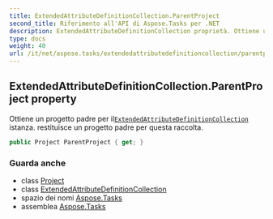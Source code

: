```yaml
---
title: ExtendedAttributeDefinitionCollection.ParentProject
second_title: Riferimento all'API di Aspose.Tasks per .NET
description: ExtendedAttributeDefinitionCollection proprietà. Ottiene un progetto padre per ilExtendedAttributeDefinitionCollection istanza. restituisce un progetto padre per questa raccolta.
type: docs
weight: 40
url: /it/net/aspose.tasks/extendedattributedefinitioncollection/parentproject/
---
```

## ExtendedAttributeDefinitionCollection.ParentProject property

Ottiene un progetto padre per il[`ExtendedAttributeDefinitionCollection`](../) istanza. restituisce un progetto padre per questa raccolta.

```csharp
public Project ParentProject { get; }
```

### Guarda anche

* class [Project](../../project/)
* class [ExtendedAttributeDefinitionCollection](../)
* spazio dei nomi [Aspose.Tasks](../../extendedattributedefinitioncollection/)
* assemblea [Aspose.Tasks](../../../)



